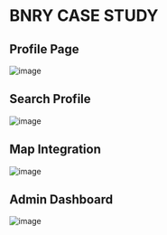 # BNRY CASE STUDY

## Profile Page
![image](https://github.com/user-attachments/assets/7b036b97-8b7a-42fb-96f7-0193200b8402)


## Search Profile
![image](https://github.com/user-attachments/assets/07fee6b4-a28e-4871-95d7-b48f444f93cb)

## Map Integration
![image](https://github.com/user-attachments/assets/23c1a4ef-098b-4008-a16d-8e4d16e2081c)

## Admin Dashboard
![image](https://github.com/user-attachments/assets/1f1a42da-7a0b-43f9-9c9c-8a220f359cc7)
